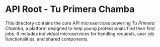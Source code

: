# API Root - Tu Primera Chamba

This directory contains the core API microservices powering _Tu Primera Chamba_,
a platform designed to help young professionals find their first jobs. It
includes individual microservices for handling requests, user job
functionalities, and shared components.
